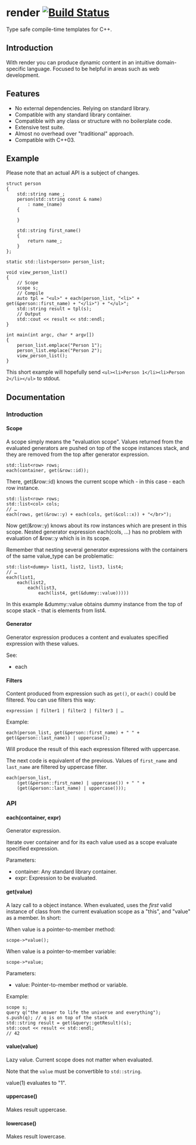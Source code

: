 # render [![Build Status](https://secure.travis-ci.org/mpapierski/render.png)](http://travis-ci.org/mpapierski/render)

Type safe compile-time templates for C++.

## Introduction

With render you can produce dynamic content in an intuitive domain-specific language. Focused to be helpful in areas such as web development.

## Features

* No external dependencies. Relying on standard library.
* Compatible with any standard library container.
* Compatible with any class or structure with no boilerplate code.
* Extensive test suite.
* Almost no overhead over "traditional" approach.
* Compatible with C++03.

## Example

Please note that an actual API is a subject of changes.

	struct person
	{
		std::string name_;
		person(std::string const & name)
			: name_(name)
		{

		}

		std::string first_name()
		{
			return name_;
		}
	};

	static std::list<person> person_list;

	void view_person_list()
	{
		// Scope
		scope s;
		// Compile
		auto tpl = "<ul>" + each(person_list, "<li>" + get(&person::first_name) + "</li>") + "</ul>";
		std::string result = tpl(s);
		// Output
		std::cout << result << std::endl;
	}

	int main(int argc, char * argv[])
	{
		person_list.emplace("Person 1");
		person_list.emplace("Person 2");
		view_person_list();
	}

This short example will hopefully send `<ul><li>Person 1</li><li>Person 2</li></ul>` to stdout.

## Documentation

### Introduction

#### Scope

A scope simply means the "evaluation scope". Values returned from the evaluated generators are pushed on top of the scope instances stack, and they are removed from the top after generator expression.

	std::list<row> rows;
	each(container, get(&row::id));

There, get(&row::id) knows the current scope which - in this case - each row instance.

	std::list<row> rows;
	std::list<col> cols;
	// …
	each(rows, get(&row::y) + each(cols, get(&col::x)) + "</br>");

Now get(&row::y) knows about its row instances which are present in this scope. Nested generator expression each(cols, …) has no problem with evaluation of &row::y which is in its scope.

Remember that nesting several generator expressions with the containers of the same value_type can be problematic:

	std::list<dummy> list1, list2, list3, list4;
	// …
	each(list1,
		each(list2,
			each(list3,
				each(list4, get(&dummy::value)))))

In this example &dummy::value obtains dummy instance from the top of scope stack - that is elements from list4.

#### Generator

Generator expression produces a content and evaluates specified expression with these values.

See:

* each

#### Filters

Content produced from expression such as `get()`, or `each()` could be filtered. You can use filters this way:

	expression | filter1 | filter2 | filter3 | …

Example:

	each(person_list, get(&person::first_name) + " " + get(&person::last_name)) | uppercase();

Will produce the result of this each expression filtered with uppercase.

The next code is equivalent of the previous. Values of `first_name` and `last_name` are filtered by uppercase filter.

	each(person_list,
		(get(&person::first_name) | uppercase()) + " " +
		(get(&person::last_name) | uppercase()));

### API

#### each(container, expr)

Generator expression.

Iterate over container and for its each value used as a scope evaluate specified expression.

Parameters:

* container: Any standard library container.
* expr: Expression to be evaluated.

#### get(value)

A lazy call to a object instance. When evaluated, uses the *first* valid instance of class from the current evaluation scope as a "this", and "value" as a member. In short:

When value is a pointer-to-member method:

	scope->*value();

When value is a pointer-to-member variable:

	scope->*value;

Parameters:

* value: Pointer-to-member method or variable.

Example:

	scope s;
	query q("the answer to life the universe and everything");
	s.push(q); // q is on top of the stack
	std::string result = get(&query::getResult)(s);
	std::cout << result << std::endl;
	// 42

#### value(value)

Lazy value. Current scope does not matter when evaluated.

Note that the `value` must be convertible to `std::string`.

value(1) evaluates to "1".

#### uppercase()

Makes result uppercase.

#### lowercase()

Makes result lowercase.